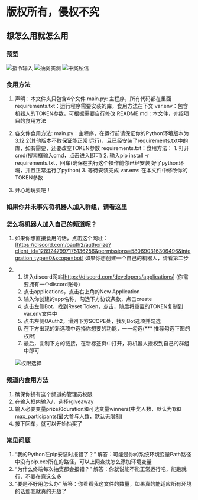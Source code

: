# 版权所有，侵权不究

## 想怎么用就怎么用

### 预览
![指令输入](https://github.com/user-attachments/assets/26a023a5-4d33-4f68-b23a-964eaa32b2ce)
![抽奖实测](https://github.com/user-attachments/assets/561d2341-cb1b-44f0-a994-8a3af2b2003c)
![中奖私信](https://github.com/user-attachments/assets/c25dee90-3522-4422-b4d2-4a846cd5a85e)

### 食用方法

1. 声明：本文件夹只包含4个文件
    main.py: 主程序，所有代码都在里面
    requirements.txt：运行程序需要安装的库，食用方法在下文
    var.env：包含机器人的TOKEN参数，可根据需要自行修改
    README.md：本文件，介绍项目的食用方法

2. 各文件食用方法:
    main.py：主程序，在运行前请保证你的Python环境版本为3.12.2(其他版本不敢保证能正常
    运行)，且已经安装了requirements.txt中的库，如有需要，还要改变TOKEN参数
    requirements.txt：食用方法：
        1. 打开cmd(搜索框输入cmd，点击进入即可)
        2. 输入pip install -r requirements.txt，回车(确保在执行这个操作前你已经安装
        好了python环境，并且正常运行了python)
        3. 等待安装完成
    var.env: 在本文件中修改你的TOKEN参数

3. 开心地玩耍吧！

### 如果你并未事先将机器人加入群组，请看这里

### 怎么将机器人加入自己的频道呢？

1. 如果你想直接食用的话，点击这个网址：[https://discord.com/oauth2/authorize?client_id=1289247997175136256&permissions=580690316306496&integration_type=0&scope=bot]
如果你想创建一个自己的机器人，请看第二步

2. 1. 进入discord网站[https://discord.com/developers/applications]
        (你需要拥有一个discord账号)
   2. 点击applications，点击右上角的New Application
   3. 输入你创建的app名称，勾选下方协议条款，点击create
   4. 点击左侧Bot，找到Reset Token，点击，随后将重置的TOKEN复制到var.env文件中
   5. 点击左侧OAuth2，滑到下方SCOPE处，找到Bot选项并勾选
   6. 在下方出现的新选项中选择你想要的功能，一一勾选(*** 推荐勾选下图的权限)
   7. 最后，复制下方的链接，在新标签页中打开，将机器人授权到自己的群组中即可

   ![权限选择](https://github.com/user-attachments/assets/000e1c38-f6b1-4b7b-84fa-a59aa4137b90)


### 频道内食用方法

1. 确保你拥有这个频道的管理员权限
2. 在输入框内输入/，选择/giveaway
3. 输入必要变量prize和duration和可选变量winners(中奖人数，默认为1)和max_participants(最大参与人数，默认无限制)
4. 按下回车，就可以开始抽奖了

### 常见问题

1. “我的Python在pip安装时报错了？”
   解答：可能是你的系统环境变量Path路径中没有pip.exe所在的路径，可以上网查找怎么添加环境变量
2. “为什么终端每次抽奖都会报错？”
   解答：你就说能不能正常运行吧，能跑就行，不要在意这么多
3. “要是不好用怎么办”
   解答：你看看我这文件的数量，如果真的能适应所有环境的话那我就真的无敌了
